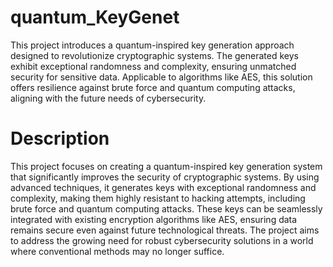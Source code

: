 ﻿# quantum_KeyGenet
This project introduces a quantum-inspired key generation approach designed to revolutionize cryptographic systems. The generated keys exhibit exceptional randomness and complexity, ensuring unmatched security for sensitive data. Applicable to algorithms like AES, this solution offers resilience against brute force and quantum computing attacks, aligning with the future needs of cybersecurity.
# Description 
This project focuses on creating a quantum-inspired key generation system that significantly improves the security of cryptographic systems. By using advanced techniques, it generates keys with exceptional randomness and complexity, making them highly resistant to hacking attempts, including brute force and quantum computing attacks. These keys can be seamlessly integrated with existing encryption algorithms like AES, ensuring data remains secure even against future technological threats. The project aims to address the growing need for robust cybersecurity solutions in a world where conventional methods may no longer suffice.
